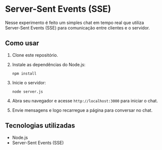 # Server-Sent Events (SSE)

Nesse experimento é feito um simples chat em tempo real que utiliza Server-Sent Events (SSE) para comunicação entre clientes e o servidor.
## Como usar

1. Clone este repositório.

2. Instale as dependências do Node.js:

    ```
    npm install
    ```

3. Inicie o servidor:

    ```
    node server.js
    ```

4. Abra seu navegador e acesse `http://localhost:3000` para iniciar o chat.

5. Envie mensagens e logo recarregue a página para conversar no chat.

## Tecnologias utilizadas

- Node.js
- Server-Sent Events (SSE)
